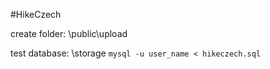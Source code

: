 #HikeCzech

create folder: \public\upload

test database: \storage `mysql -u user_name < hikeczech.sql`
